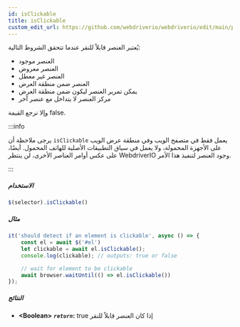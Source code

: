 ```yaml
---
id: isClickable
title: isClickable
custom_edit_url: https://github.com/webdriverio/webdriverio/edit/main/packages/webdriverio/src/commands/element/isClickable.ts
---
```


يُعتبر العنصر قابلاً للنقر عندما تتحقق الشروط التالية:

- العنصر موجود
- العنصر معروض
- العنصر غير معطل
- العنصر ضمن منطقة العرض
- يمكن تمرير العنصر ليكون ضمن منطقة العرض
- مركز العنصر لا يتداخل مع عنصر آخر

وإلا ترجع القيمة false.

:::info

يرجى ملاحظة أن `isClickable` يعمل فقط في متصفح الويب وفي منطقة عرض الويب على الأجهزة المحمولة،
ولا يعمل في سياق التطبيقات الأصلية للهاتف المحمول. أيضًا، على عكس أوامر العناصر الأخرى، لن ينتظر WebdriverIO وجود العنصر لتنفيذ هذا الأمر.

:::

##### الاستخدام

```js
$(selector).isClickable()
```

##### مثال

```js title="isClickable.js"
it('should detect if an element is clickable', async () => {
    const el = await $('#el')
    let clickable = await el.isClickable();
    console.log(clickable); // outputs: true or false

    // wait for element to be clickable
    await browser.waitUntil(() => el.isClickable())
});
```

##### النتائج

- **&lt;Boolean&gt;**
            **<code><var>return</var></code>:**             true إذا كان العنصر قابلاً للنقر